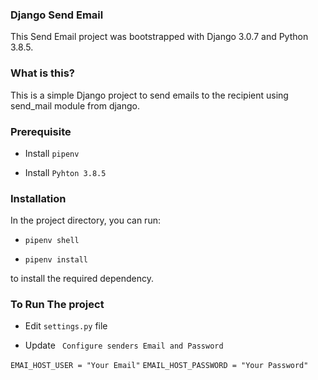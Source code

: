 ### Django Send Email
This Send Email project was bootstrapped with Django 3.0.7 and Python 3.8.5.

### What is this?
This is a simple Django project to send emails to the recipient using send_mail module from django.

### Prerequisite

- Install `pipenv`

- Install `Pyhton 3.8.5`

### Installation

In the project directory, you can run:

- `pipenv shell`

- `pipenv install`

to install the required dependency.

### To Run The project

- Edit `settings.py` file

- Update ` Configure senders Email and Password`

`EMAI_HOST_USER = "Your Email"` 
`EMAIL_HOST_PASSWORD = "Your Password"`